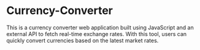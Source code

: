 # Currency-Converter
This is a currency converter web application built using JavaScript and an external API to fetch real-time exchange rates. With this tool, users can quickly convert currencies based on the latest market rates.

